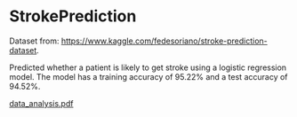 # StrokePrediction
Dataset from: https://www.kaggle.com/fedesoriano/stroke-prediction-dataset.

Predicted whether a patient is likely to get stroke using a logistic regression model. The model has a training accuracy of 95.22% and a test accuracy of 94.52%.

[data_analysis.pdf](https://github.com/kaly276/StrokePrediction/files/6180329/data_analysis.pdf)
